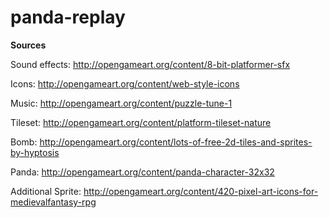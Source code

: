 panda-replay
============
<b>Sources</b>

Sound effects: http://opengameart.org/content/8-bit-platformer-sfx 

Icons: http://opengameart.org/content/web-style-icons

Music: http://opengameart.org/content/puzzle-tune-1

Tileset: http://opengameart.org/content/platform-tileset-nature

Bomb: http://opengameart.org/content/lots-of-free-2d-tiles-and-sprites-by-hyptosis

Panda: http://opengameart.org/content/panda-character-32x32

Additional Sprite: http://opengameart.org/content/420-pixel-art-icons-for-medievalfantasy-rpg
